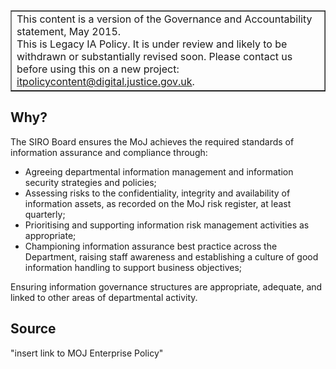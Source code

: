 ﻿<table border='1'>
<tr>
<td>This content is a version of the Governance and Accountability statement, May 2015.<br/>
This is Legacy IA Policy. It is under review and likely to be withdrawn or substantially revised soon. Please contact us before using this on a new project: <a href="mailto:itpolicycontent@digital.justice.gov.uk?subject=governance-and-accountability">itpolicycontent@digital.justice.gov.uk</a>.</td>
</tr>
</table>

## Why?

The SIRO Board ensures the MoJ achieves the required standards of information assurance and compliance through:

*   Agreeing departmental information management and information security strategies and policies;
*   Assessing risks to the confidentiality, integrity and availability of information assets, as recorded on the MoJ risk register, at least quarterly;
*   Prioritising and supporting information risk management activities as appropriate;
*   Championing information assurance best practice across the Department, raising staff awareness and establishing a culture of good information handling to support business objectives;

Ensuring information governance structures are appropriate, adequate, and linked to other areas of departmental activity. 

## Source

"insert link to MOJ Enterprise Policy"